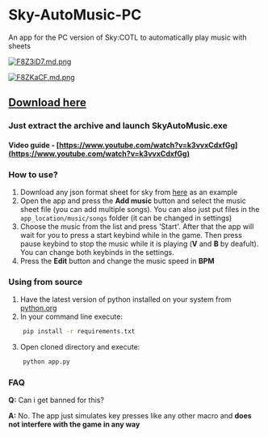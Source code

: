 
# Sky-AutoMusic-PC
An app for the PC version of Sky:COTL to automatically play music with sheets

[![F8Z3iD7.md.png](https://iili.io/F8Z3iD7.md.png)](https://freeimage.host/i/F8Z3iD7)

[![F8ZKaCF.md.png](https://iili.io/F8ZKaCF.md.png)](https://freeimage.host/i/F8ZKaCF)



## [Download here](https://github.com/redtardis12/Sky-AutoMusic-PC/releases/tag/v1.0.0)
### Just extract the archive and launch SkyAutoMusic.exe

#### Video guide - [https://www.youtube.com/watch?v=k3vvxCdxfGg](https://www.youtube.com/watch?v=k3vvxCdxfGg)
### How to use?

1. Download any json format sheet for sky from [here](https://specy.github.io/skyMusic/) as an example
2. Open the app and press the **Add music** button and select the music sheet file (you can add multiple songs). You can also just put files in the `app_location/music/songs` folder (it can be changed in settings)
3. Choose the music from the list and press 'Start'. After that the app will wait for you to press a start keybind while in the game. Then press pause keybind to stop the music while it is playing (**V** and **B** by deafult). You can change both keybinds in the settings.
4. Press the **Edit** button and change the music speed in **BPM**


### Using from source
1. Have the latest version of python installed on your system from [python.org](https://python.org)
2. In your command line execute:
```bash
    pip install -r requirements.txt
```

3. Open cloned directory and execute:
```bash
    python app.py
```


### FAQ
**Q:** Can i get banned for this?

**A:** No. The app just simulates key presses like any other macro and **does not interfere with the game in any way**
